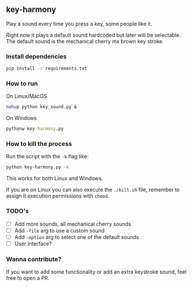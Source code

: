 ## key-harmony

Play a sound every time you press a key, some people like it.

Right now it plays a default sound hardcoded but later will be selectable. The default sound is the mechanical cherry mx brown key stroke.

### Install dependencies

```bash
pip install -r requirements.txt
```

### How to run

On Linux/MacOS

```bash
nohup python key_sound.py &
```

On Windows

```cmd
pythonw key-harmony.py
```


### How to kill the process

Run the script with the `-k` flag like:

```bash
python key-harmony.py -k
```

This works for both Linux and Windows.

If you are on Linux you can also execute the `./kill.sh` file, remember to assign it execution permissions with `chmod`.

### TODO's

- [ ] Add more sounds, all mechanical cherry sounds
- [ ] Add `-file` arg to use a custom sound
- [ ] Add `-option` arg to select one of the default sounds
- [ ] User interface?

### Wanna contribute?

If you want to add some functionality or add an extra keystroke sound, feel free to open a PR.
